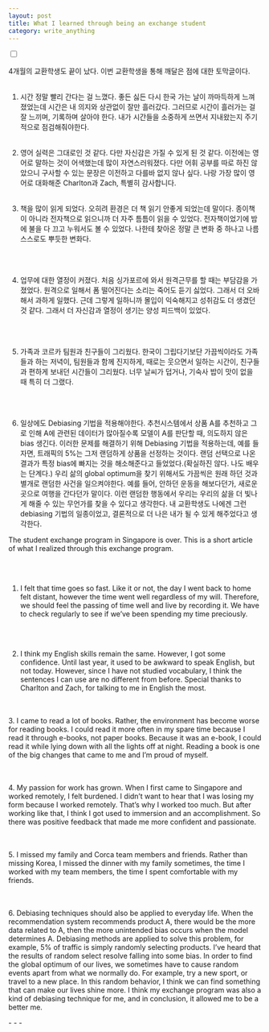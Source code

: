 ```yaml
---
layout: post
title: What I learned through being an exchange student
category: write_anything
---
```


<div class="button r" id="button-1">
    <input type="checkbox" class="checkbox" />
    <div class="knobs"></div>
    <div class="layer"></div>
</div>


<script>
let mode = "kr";

button = document.getElementById('button-1');

button.addEventListener('click', function() {
    if (mode === "kr") {
        mode = "en";
        document.getElementById("kr").style.display = "none";
        document.getElementById("en").style.display = "block";
    } else {
        mode = "kr";
        document.getElementById("kr").style.display = "block";
        document.getElementById("en").style.display = "none";
    }
});
</script>


<p id="kr" style="display: block">

4개월의 교환학생도 끝이 났다. 이번 교환학생을 통해 깨달은 점에 대한 토막글이다.
<br><br>
1. 시간 정말 빨리 간다는 걸 느꼈다. 좋든 싫든 다시 한국 가는 날이 까마득하게 느껴졌었는데 시간은 내 의지와 상관없이 잘만 흘러갔다. 그러므로 시간이 흘러가는 걸 잘 느끼며, 기록하며 살아야 한다. 내가 시간들을 소중하게 쓰면서 지내왔는지 주기적으로 점검해줘야한다.
<br><br>

2. 영어 실력은 그대로인 것 같다. 다만 자신감은 가질 수 있게 된 것 같다. 이전에는 영어로 말하는 것이 어색했는데 많이 자연스러워졌다. 다만 어휘 공부를 따로 하진 않았으니 구사할 수 있는 문장은 이전하고 다를바 없지 않나 싶다. 나랑 가장 많이 영어로 대화해준 Charlton과 Zach, 특별히 감사합니다.
<br><br>

3. 책을 많이 읽게 되었다. 오히려 환경은 더 책 읽기 안좋게 되었는데 말이다. 종이책이 아니라 전자책으로 읽으니까 더 자주 틈틈이 읽을 수 있었다. 전자책이었기에 밤에 불을 다 끄고 누워서도 볼 수 있었다. 나한테 찾아온 정말 큰 변화 중 하나고 나름 스스로도 뿌듯한 변화다.

<br><br>

4. 업무에 대한 열정이 커졌다. 처음 싱가포르에 와서 원격근무를 할 때는 부담감을 가졌었다. 원격으로 일해서 폼 떨어진다는 소리는 죽어도 듣기 싫었다. 그래서 더 오바해서 과하게 일했다. 근데 그렇게 일하니까 몰입이 익숙해지고 성취감도 더 생겼던 것 같다. 그래서 더 자신감과 열정이 생기는 양성 피드백이 있었다.

<br><br>

5. 가족과 코르카 팀원과 친구들이 그리웠다. 한국이 그립다기보단 가끔씩이라도 가족들과 하는 저녁이, 팀원들과 함께 진지하게, 때로는 웃으면서 일하는 시간이, 친구들과 편하게 보내던 시간들이 그리웠다. 너무 날씨가 덥거나, 기숙사 밥이 맛이 없을 때 특히 더 그랬다.

<br><br>

6. 일상에도 Debiasing 기법을 적용해야한다. 추천시스템에서 상품 A를 추천하고 그로 인해 A에 관련된 데이터가 많아질수록 모델이 A를 판단할 때, 의도하지 않은 bias 생긴다. 이러한 문제를 해결하기 위해 Debiasing 기법을 적용하는데, 예를 들자면, 트래픽의 5%는 그저 랜덤하게 상품을 선정하는 것이다. 랜덤 선택으로 나온 결과가 특정 bias에 빠지는 것을 해소해준다고 들었었다.(확실하진 않다. 나도 배우는 단계다.) 우리 삶의 global optimum을 찾기 위해서도 가끔씩은 원래 하던 것과 별개로 랜덤한 사건을 일으켜야한다. 예를 들어, 안하던 운동을 해보다던가, 새로운 곳으로 여행을 간다던가 말이다. 이런 랜덤한 행동에서 우리는 우리의 삶을 더 빛나게 해줄 수 있는 무언가를 찾을 수 있다고 생각한다. 내 교환학생도 나에겐 그런 debiasing 기법의 일종이었고, 결론적으로 더 나은 내가 될 수 있게 해주었다고 생각한다.

</p>

<p id="en" style="display: none">

The student exchange program in Singapore is over. This is a short article of what I realized through this exchange program.

<br><br>

1. I felt that time goes so fast. Like it or not, the day I went back to home felt distant, however the time went well regardless of my will. Therefore, we should feel the passing of time well and live by recording it. We have to check regularly to see if we’ve been spending my time preciously.

<br><br>

2. I think my English skills remain the same. However, I got some confidence. Until last year, it used to be awkward to speak English, but not today. However, since I have not studied vocabulary, I think the sentences I can use are no different from before. Special thanks to Charlton and Zach, for talking to me in English the most.

<br><br>
3. I came to read a lot of books. Rather, the environment has become worse for reading books. I could read it more often in my spare time because I read it through e-books, not paper books. Because it was an e-book, I could read it while lying down with all the lights off at night. Reading a book is one of the big changes that came to me and I’m proud of myself.

<br><br>
4. My passion for work has grown. When I first came to Singapore and worked remotely, I felt burdened. I didn’t want to hear that I was losing my form because I worked remotely. That’s why I worked too much. But after working like that, I think I got used to immersion and an accomplishment. So there was positive feedback that made me more confident and passionate.

<br><br>
5. I missed my family and Corca team members and friends. Rather than missing Korea, I missed the dinner with my family sometimes, the time I worked with my team members, the time I spent comfortable with my friends.

<br><br>
6. Debiasing techniques should also be applied to everyday life. When the recommendation system recommends product A, there would be the more data related to A, then the more unintended bias occurs when the model determines A. Debiasing methods are applied to solve this problem, for example, 5% of traffic is simply randomly selecting products. I’ve heard that the results of random select resolve falling into some bias. In order to find the global optimum of our lives, we sometimes have to cause random events apart from what we normally do. For example, try a new sport, or travel to a new place. In this random behavior, I think we can find something that can make our lives shine more. I think my exchange program was also a kind of debiasing technique for me, and in conclusion, it allowed me to be a better me.


</p>
- - -